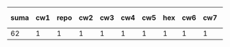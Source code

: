 | suma | cw1 | repo | cw2 | cw3 | cw4 | cw5 | hex | cw6 | cw7 | debug | cw8-kolo1 | cw9 | cw10 | cw11 | cw12 |
|------|-----|------|-----|-----|-----|-----|-----|-----|-----|-------|-----------|-----|------|------|------|
|   62 |   1 |    1 |   1 |   1 |   1 |   1 |   1 |   1 |   1 |     1 |        49 |   1 |    1 |    1 | pop  |
